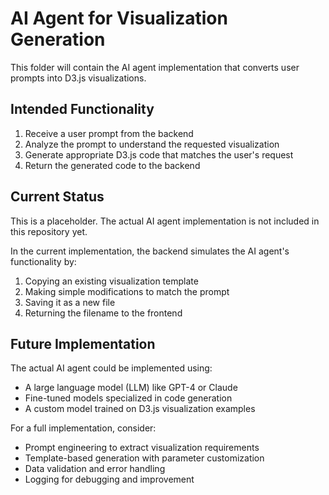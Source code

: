 # AI Agent for Visualization Generation

This folder will contain the AI agent implementation that converts user prompts into D3.js visualizations.

## Intended Functionality

1. Receive a user prompt from the backend
2. Analyze the prompt to understand the requested visualization
3. Generate appropriate D3.js code that matches the user's request
4. Return the generated code to the backend

## Current Status

This is a placeholder. The actual AI agent implementation is not included in this repository yet.

In the current implementation, the backend simulates the AI agent's functionality by:

1. Copying an existing visualization template
2. Making simple modifications to match the prompt
3. Saving it as a new file
4. Returning the filename to the frontend

## Future Implementation

The actual AI agent could be implemented using:

- A large language model (LLM) like GPT-4 or Claude
- Fine-tuned models specialized in code generation
- A custom model trained on D3.js visualization examples

For a full implementation, consider:
- Prompt engineering to extract visualization requirements
- Template-based generation with parameter customization
- Data validation and error handling
- Logging for debugging and improvement